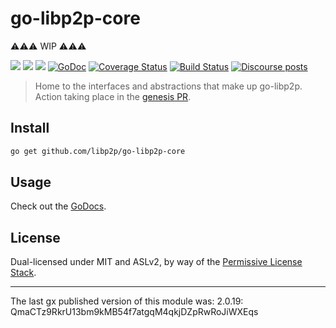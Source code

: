 # go-libp2p-core

⚠️⚠️⚠️ WIP ⚠️⚠️⚠️

[![](https://img.shields.io/badge/made%20by-Protocol%20Labs-blue.svg?style=flat-square)](https://protocol.ai)
[![](https://img.shields.io/badge/project-libp2p-yellow.svg?style=flat-square)](https://libp2p.io/)
[![](https://img.shields.io/badge/freenode-%23libp2p-yellow.svg?style=flat-square)](http://webchat.freenode.net/?channels=%23libp2p)
[![GoDoc](https://godoc.org/github.com/libp2p/go-libp2p-core?status.svg)](https://godoc.org/github.com/libp2p/go-libp2p-core)
[![Coverage Status](https://coveralls.io/repos/github/libp2p/go-libp2p-core/badge.svg?branch=master)](https://coveralls.io/github/libp2p/go-libp2p-core?branch=master)
[![Build Status](https://travis-ci.org/libp2p/go-libp2p-core.svg?branch=master)](https://travis-ci.org/libp2p/go-libp2p-core)
[![Discourse posts](https://img.shields.io/discourse/https/discuss.libp2p.io/posts.svg)](https://discuss.libp2p.io)

> Home to the interfaces and abstractions that make up go-libp2p. Action taking place in the [genesis PR](https://github.com/libp2p/go-libp2p-core/pull/1).

## Install

```sh
go get github.com/libp2p/go-libp2p-core
```

## Usage

Check out the [GoDocs](https://godoc.org/github.com/libp2p/go-libp2p-core).

## License

Dual-licensed under MIT and ASLv2, by way of the [Permissive License Stack](https://protocol.ai/blog/announcing-the-permissive-license-stack/).

---

The last gx published version of this module was: 2.0.19: QmaCTz9RkrU13bm9kMB54f7atgqM4qkjDZpRwRoJiWXEqs
